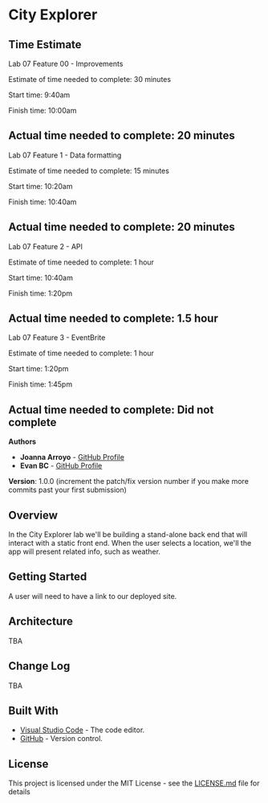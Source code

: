 # City Explorer

## Time Estimate

Lab 07 Feature 00 - Improvements

Estimate of time needed to complete: 30 minutes

Start time: 9:40am

Finish time: 10:00am

Actual time needed to complete: 20 minutes
-----
Lab 07 Feature 1 - Data formatting

Estimate of time needed to complete: 15 minutes

Start time: 10:20am

Finish time: 10:40am

Actual time needed to complete: 20 minutes
-----
Lab 07 Feature 2 - API

Estimate of time needed to complete: 1 hour

Start time: 10:40am

Finish time: 1:20pm

Actual time needed to complete: 1.5 hour
-----
Lab 07 Feature 3 - EventBrite

Estimate of time needed to complete: 1 hour

Start time: 1:20pm

Finish time: 1:45pm 

Actual time needed to complete: Did not complete
-----


**Authors**

* **Joanna Arroyo** - [GitHub Profile](https://github.com/joannaarroyo)
* **Evan BC** - [GitHub Profile](https://github.com/EvanBC1)

**Version**: 1.0.0 (increment the patch/fix version number if you make more commits past your first submission)

## Overview
In the City Explorer lab we'll be building a stand-alone back end that will interact with a static front end. When the user selects a location, we'll the app will present related info, such as weather. 

## Getting Started
A user will need to have a link to our deployed site. 

## Architecture
TBA

## Change Log
TBA

## Built With

* [Visual Studio Code](https://code.visualstudio.com/) - The code editor.
* [GitHub](https://github.com/) -  Version control.


## License

This project is licensed under the MIT License - see the [LICENSE.md](LICENSE.md) file for details
